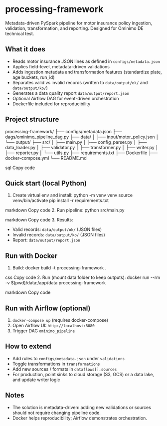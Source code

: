 # processing-framework
Metadata-driven PySpark pipeline for motor insurance policy ingestion, validation, transformation, and reporting.
Designed for Ominimo DE technical test.

## What it does
- Reads motor insurance JSON lines as defined in `configs/metadata.json`
- Applies field-level, metadata-driven validations
- Adds ingestion metadata and transformation features (standardize plate, age buckets, run_id)
- Separates valid vs invalid records (written to `data/output/ok/` and `data/output/ko/`)
- Generates a data quality report `data/output/report.json`
- Optional Airflow DAG for event-driven orchestration
- Dockerfile included for reproducibility

## Project structure
processing-framework/
├── configs/metadata.json
├── dags/ominimo_pipeline_dag.py
├── data/
│ ├── input/motor_policy.json
│ └── output/
├── src/
│ ├── main.py
│ ├── config_parser.py
│ ├── data_loader.py
│ ├── validator.py
│ ├── transformer.py
│ ├── writer.py
│ ├── reporter.py
│ └── utils.py
├── requirements.txt
├── Dockerfile
├── docker-compose.yml
└── README.md

sql
Copy code

## Quick start (local Python)
1. Create virtual env and install:
python -m venv venv
source venv/bin/activate
pip install -r requirements.txt

markdown
Copy code
2. Run pipeline:
python src/main.py

markdown
Copy code
3. Results:
- Valid records: `data/output/ok/` (JSON files)
- Invalid records: `data/output/ko/` (JSON files)
- Report: `data/output/report.json`

## Run with Docker
1. Build:
docker build -t processing-framework .

css
Copy code
2. Run (mount data folder to keep outputs):
docker run --rm -v $(pwd)/data:/app/data processing-framework

markdown
Copy code

## Run with Airflow (optional)
1. `docker-compose up` (requires docker-compose)
2. Open Airflow UI: `http://localhost:8080`
3. Trigger DAG `ominimo_pipeline`

## How to extend
- Add rules to `configs/metadata.json` under `validations`
- Toggle transformations in `transformations`
- Add new sources / formats in `dataflows[].sources`
- For production, point sinks to cloud storage (S3, GCS) or a data lake, and update writer logic

## Notes
- The solution is metadata-driven: adding new validations or sources should not require changing pipeline code.
- Docker helps reproducibility; Airflow demonstrates orchestration.